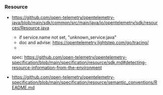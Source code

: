 
### Resource

- https://github.com/open-telemetry/opentelemetry-java/blob/main/sdk/common/src/main/java/io/opentelemetry/sdk/resources/Resource.java
    - if service.name not set, "unknown_service:java"
    - doc and advise: https://opentelemetry.lightstep.com/go/tracing/
    -
  spec: https://github.com/open-telemetry/opentelemetry-specification/blob/main/specification/resource/sdk.md#detecting-resource-information-from-the-environment

- https://github.com/open-telemetry/opentelemetry-specification/blob/main/specification/resource/semantic_conventions/README.md